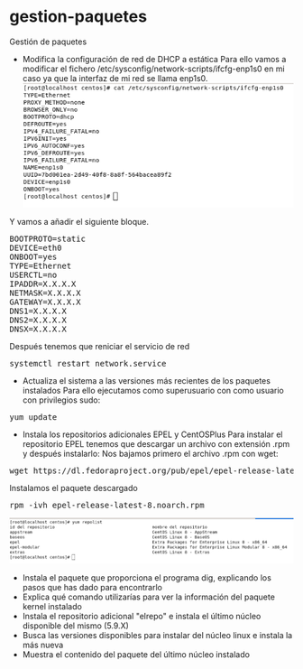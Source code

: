 # gestion-paquetes
Gestión de paquetes

* Modifica la configuración de red de DHCP a estática
Para ello vamos a modificar el fichero /etc/sysconfig/network-scripts/ifcfg-enp1s0 en mi caso ya que la interfaz de mi red se llama enp1s0.
![conf_red](/images/conf_red.png)

Y vamos a añadir el siguiente bloque.
<pre>BOOTPROTO=static
DEVICE=eth0
ONBOOT=yes
TYPE=Ethernet
USERCTL=no
IPADDR=X.X.X.X
NETMASK=X.X.X.X
GATEWAY=X.X.X.X
DNS1=X.X.X.X
DNS2=X.X.X.X
DNSX=X.X.X.X</pre>

Después tenemos que reniciar el servicio de red
<pre>systemctl restart network.service</pre>

* Actualiza el sistema a las versiones más recientes de los paquetes instalados
Para ello ejecutamos como superusuario con como usuario con privilegios sudo:
<pre>yum update</pre>
* Instala los repositorios adicionales EPEL y CentOSPlus
Para instalar el repositorio EPEL tenemos que descargar un archivo con extensión .rpm y después instalarlo:
Nos bajamos primero el archivo .rpm con wget:
<pre>wget https://dl.fedoraproject.org/pub/epel/epel-release-latest-8.noarch.rpm</pre>
Instalamos el paquete descargado
<pre>rpm -ivh epel-release-latest-8.noarch.rpm</pre>

![yumprepolist](/images/yumrepolist.png)
* Instala el paquete que proporciona el programa dig, explicando los pasos que has dado para encontrarlo     
* Explica qué comando utilizarías para ver la información del paquete kernel instalado     
* Instala el repositorio adicional "elrepo" e instala el último núcleo disponible del mismo (5.9.X)     
* Busca las versiones disponibles para instalar del núcleo linux e instala la más nueva     
* Muestra el contenido del paquete del último núcleo instalado
